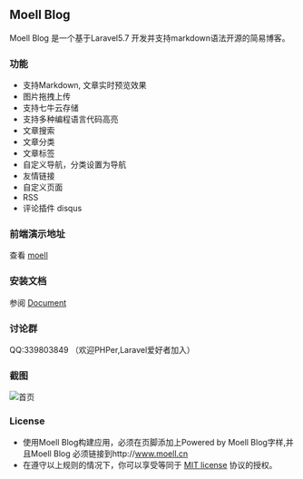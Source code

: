 ## Moell Blog

Moell Blog 是一个基于Laravel5.7 开发并支持markdown语法开源的简易博客。

### 功能
*  支持Markdown, 文章实时预览效果
*  图片拖拽上传
*  支持七牛云存储
*  支持多种编程语言代码高亮
*  文章搜索
*  文章分类
*  文章标签
*  自定义导航，分类设置为导航
*  友情链接
*  自定义页面
*  RSS
*  评论插件 disqus

### 前端演示地址
查看 [moell](http://moell.cn "moell")

### 安装文档
参阅 [Document](http://www.moell.cn/article/1 "Document")

### 讨论群
QQ:339803849 （欢迎PHPer,Laravel爱好者加入）

### 截图

![首页](http://moell.cn/uploads/blog/new-index.png "首页")


### License
* 使用Moell Blog构建应用，必须在页脚添加上Powered by Moell Blog字样,并且Moell Blog 必须链接到http://www.moell.cn
* 在遵守以上规则的情况下，你可以享受等同于 [MIT license](http://opensource.org/licenses/MIT) 协议的授权。
